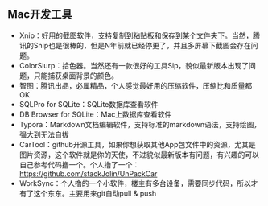 ## Mac开发工具

- Xnip：好用的截图软件，支持复制到粘贴板和保存到某个文件夹下。当然，腾讯的Snip也是很棒的，但是N年前就已经停更了，并且多屏幕下截图会存在问题。
- ColorSlurp：拾色器。当然还有一款很好的工具Sip，貌似最新版本出现了问题，只能捕获桌面背景的颜色。
- 智图：腾讯出品，必属精品，个人感觉最好用的压缩软件，压缩比和质量都OK
- SQLPro for SQLite：SQLite数据库查看软件
- DB Browser for SQLite：Mac上数据库查看软件
- Typora：Markdown文档编辑软件，支持标准的markdown语法，支持绘图，强大到无法自拔
- CarTool：github开源工具，如果你想获取其他App包文件中的资源，尤其是图片资源，这个软件就是你的天使，不过貌似最新版本有问题，有兴趣的可以自己参考代码撸一个。个人撸了一个：https://github.com/stackJolin/UnPackCar
- WorkSync：个人撸的一个小软件，楼主有多台设备，需要同步代码，所以才有了这个东东。主要用来git自动pull & push

